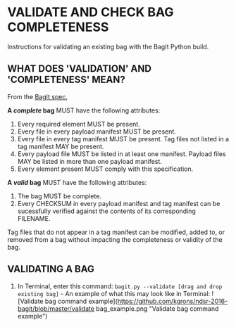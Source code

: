 # VALIDATE AND CHECK BAG COMPLETENESS

Instructions for validating an existing bag with the BagIt Python build.

## WHAT DOES 'VALIDATION' AND 'COMPLETENESS' MEAN?

From the [BagIt spec](https://tools.ietf.org/html/draft-kunze-bagit-13#section-3),

**A _complete_ bag** MUST have the following attributes:
   1.  Every required element MUST be present.
   2.  Every file in every payload manifest MUST be present.
   3.  Every file in every tag manifest MUST be present.  Tag files not listed in a tag manifest MAY be present.
   4.  Every payload file MUST be listed in at least one manifest. Payload files MAY be listed in more than one payload manifest.
   5.  Every element present MUST comply with this specification.

**A _valid_ bag** MUST have the following attributes:

   1.  The bag MUST be complete.
   2.  Every CHECKSUM in every payload manifest and tag manifest can be sucessfully verified against the contents of its corresponding FILENAME.

   Tag files that do not appear in a tag manifest can be modified, added to, or removed from a bag without impacting the completeness or validity of the bag.

## VALIDATING A BAG
1. In Terminal, enter this command:
        `bagit.py --validate [drag and drop existing bag]`
        - An example of what this may look like in Terminal:
![Validate bag command example](https://github.com/kgrons/ndsr-2016-bagit/blob/master/validate  bag_example.png "Validate bag command example")

